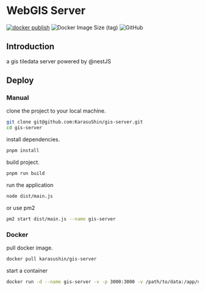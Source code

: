 # WebGIS Server

[![docker publish](https://img.shields.io/docker/pulls/karasushin/webgis-server?branch=master&label=docker%20publish&logo=docker)](https://hub.docker.com/r/karasushin/gis-server)
![Docker Image Size (tag)](https://img.shields.io/docker/image-size/karasushin/webgis-server/latest?logo=docker)
![GitHub](https://img.shields.io/github/license/karasushin/WebGIS-Server)


## Introduction

a gis tiledata server powered by @nestJS

## Deploy

### Manual

clone the project to your local machine.
```bash
git clone git@github.com:KarasuShin/gis-server.git
cd gis-server
```

install dependencies.
```bash
pnpm install
```

build project.
```bash
pnpm run build
```

run the application
```bash
node dist/main.js
```
or use pm2
```bash
pm2 start dist/main.js --name gis-server
```

### Docker
pull docker image.
```bash
docker pull karasushin/gis-server
```
start a container
```bash
docker run -d --name gis-server -v -p 3000:3000 -v /path/to/data:/app/data karasushin/gis-server
```